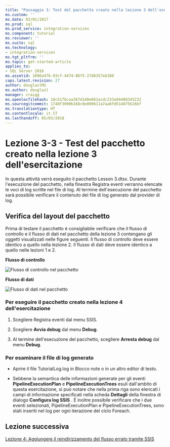 ```yaml
---
title: "Passaggio 3: Test del pacchetto creato nella lezione 3 dell'esercitazione | Microsoft Docs"
ms.custom: ''
ms.date: 03/01/2017
ms.prod: sql
ms.prod_service: integration-services
ms.component: tutorial
ms.reviewer: ''
ms.suite: sql
ms.technology:
- integration-services
ms.tgt_pltfrm: ''
ms.topic: get-started-article
applies_to:
- SQL Server 2016
ms.assetid: 1096a476-93cf-4474-86f5-27d6357eb380
caps.latest.revision: 27
author: douglaslMS
ms.author: douglasl
manager: craigg
ms.openlocfilehash: 18c51fbcaa367d140e661acdc233a94488345232
ms.sourcegitcommit: 1740f3090b168c0e809611a7aa6fd514075616bf
ms.translationtype: HT
ms.contentlocale: it-IT
ms.lasthandoff: 05/03/2018
---
```

# <a name="lesson-3-3---testing-the-lesson-3-tutorial-package"></a>Lezione 3-3 - Test del pacchetto creato nella lezione 3 dell'esercitazione
In questa attività verrà eseguito il pacchetto Lesson 3.dtsx. Durante l'esecuzione del pacchetto, nella finestra Registra eventi verranno elencate le voci di log scritte nel file di log. Al termine dell'esecuzione del pacchetto sarà possibile verificare il contenuto del file di log generato dal provider di log.  
  
## <a name="checking-the-package-layout"></a>Verifica del layout del pacchetto  
Prima di testare il pacchetto è consigliabile verificare che il flusso di controllo e il flusso di dati nel pacchetto della lezione 3 contengano gli oggetti visualizzati nelle figure seguenti. Il flusso di controllo deve essere identico a quello nella lezione 2. Il flusso di dati deve essere identico a quello nelle lezioni 1 e 2.  
  
**Flusso di controllo**  
  
![Flusso di controllo nel pacchetto](../integration-services/media/task4lesson2control.gif "Flusso di controllo nel pacchetto")  
  
**Flusso di dati**  
  
![Flusso di dati nel pacchetto](../integration-services/media/task9lesson1data.gif "Flusso di dati nel pacchetto")  
  
### <a name="to-run-the-lesson-4-tutorial-package"></a>Per eseguire il pacchetto creato nella lezione 4 dell'esercitazione  
  
1.  Scegliere Registra eventi dal menu SSIS.  
  
2.  Scegliere **Avvia debug** dal menu **Debug**.  
  
3.  Al termine dell'esecuzione del pacchetto, scegliere **Arresta debug** dal menu **Debug**.  
  
### <a name="to-examine-the-generated-log-file"></a>Per esaminare il file di log generato  
  
-   Aprire il file TutorialLog.log in Blocco note o in un altro editor di testo.  
  
-   Sebbene la semantica delle informazioni generate per gli eventi **PipelineExecutionPlan** e **PipelineExecutionTrees** esuli dall'ambito di questa esercitazione, si può notare che nella prima riga sono elencati i campi di informazione specificati nella scheda **Dettagli** della finestra di dialogo **Configura log SSIS** . È inoltre possibile verificare che i due eventi selezionati, PipelineExecutionPlan e PipelineExecutionTrees, sono stati inseriti nel log per ogni iterazione del ciclo Foreach.  
  
## <a name="next-lesson"></a>Lezione successiva  
[Lezione 4: Aggiungere il reindirizzamento del flusso errato tramite SSIS](../integration-services/lesson-4-add-error-flow-redirection-with-ssis.md)  
  
  
  
